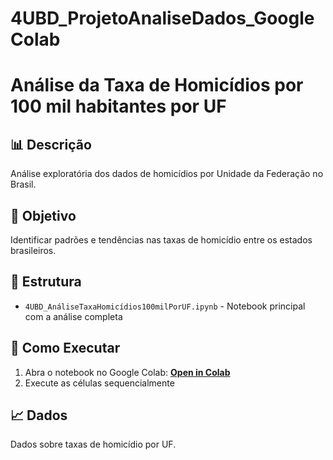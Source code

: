 # 4UBD_ProjetoAnaliseDados_GoogleColab

# Análise da Taxa de Homicídios por 100 mil habitantes por UF

## 📊 Descrição
Análise exploratória dos dados de homicídios por Unidade da Federação no Brasil.

## 🎯 Objetivo
Identificar padrões e tendências nas taxas de homicídio entre os estados brasileiros.

## 📁 Estrutura
- `4UBD_AnáliseTaxaHomicídios100milPorUF.ipynb` - Notebook principal com a análise completa

## 🚀 Como Executar
1. Abra o notebook no Google Colab: [**Open in Colab**](https://colab.research.google.com/github/Jvitormx/4UBD_ProjetoAnaliseDados_GoogleColab/blob/main/4UBD_An%C3%A1liseTaxaHomic%C3%ADdios100milPorUF.ipynb)
2. Execute as células sequencialmente

## 📈 Dados
Dados sobre taxas de homicídio por UF.
